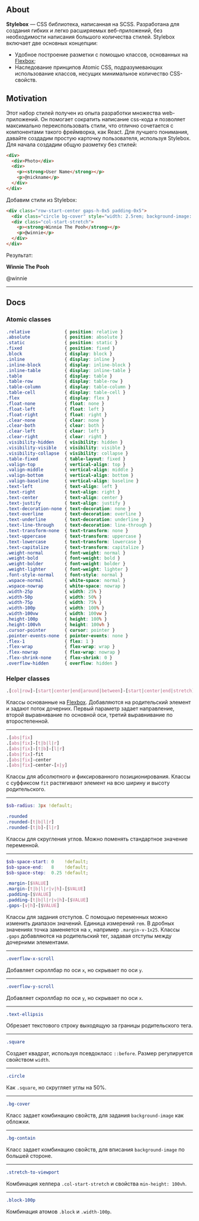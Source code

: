 ## About

**Stylebox** — CSS библиотека, написанная на SCSS. Разработана для создания гибких и легко расширяемых веб-приложений, без необходимости написания большого количества стилей. Stylebox включает две основных концепции:

- Удобное построение разметки с помощью классов, основанных на [Flexbox](https://developer.mozilla.org/en-US/docs/Web/CSS/CSS_Flexible_Box_Layout/Basic_Concepts_of_Flexbox);
- Наследование принципов Atomic CSS, подразумевающих использование классов, несущих минимальное количество CSS-свойств.

## Motivation

Этот набор стилей получен из опыта разработки множества web-приложений. Он помогает сократить написание css-кода и позволяет максимально переиспользовать стили, что отлично сочетается с компонентами такого фреймворка, как React. Для лучшего понимания, давайте создадим простую карточку пользователя, используя Stylebox. Для начала создадим общую разметку без стилей:

```html
<div>
  <div>Photo</div>
  <div>
    <p><strong>User Name</strong></p>
    <p>@nickname</p>
  </div>
</div>
```

Добавим стили из Stylebox:

```html
<div class="row-start-center gaps-h-0x5 padding-0x5">
  <div class="circle bg-cover" style="width: 2.5rem; background-image: url(images/photo.jpg);"></div>
  <div class="col-start-stretch">
    <p><strong>Winnie The Pooh</strong></p>
    <p>@winnie</p>
  </div>
</div>
```

Результат:

<div class="row-start-center gaps-h-0x5">
  <div class="circle bg-cover" style="width: 2.5rem; background-image: url(images/photo.jpg);"></div>
  <div class="col-start-stretch">
    <p><strong>Winnie The Pooh</strong></p>
    <p>@winnie</p>
  </div>
</div>

---

## Docs

### Atomic classes

```css
.relative             { position: relative }
.absolute             { position: absolute }
.static               { position: static }
.fixed                { position: fixed }
.block                { display: block }
.inline               { display: inline }
.inline-block         { display: inline-block }
.inline-table         { display: inline-table }
.table                { display: table }
.table-row            { display: table-row }
.table-column         { display: table-column }
.table-cell           { display: table-cell }
.flex                 { display: flex }
.float-none           { float: none }
.float-left           { float: left }
.float-right          { float: right }
.clear-none           { clear: none }
.clear-both           { clear: both }
.clear-left           { clear: left }
.clear-right          { clear: right }
.visibility-hidden    { visibility: hidden }
.visibility-visible   { visibility: visible }
.visibility-collapse  { visibility: collapse }
.table-fixed          { table-layout: fixed }
.valign-top           { vertical-align: top }
.valign-middle        { vertical-align: middle }
.valign-bottom        { vertical-align: bottom }
.valign-baseline      { vertical-align: baseline }
.text-left            { text-align: left }
.text-right           { text-align: right }
.text-center          { text-align: center }
.text-justify         { text-align: justify }
.text-decoration-none { text-decoration: none }
.text-overline        { text-decoration: overline }
.text-underline       { text-decoration: underline }
.text-line-through    { text-decoration: line-through }
.text-transform-none  { text-transform: none }
.text-uppercase       { text-transform: uppercase }
.text-lowercase       { text-transform: lowercase }
.text-capitalize      { text-transform: capitalize }
.weight-normal        { font-weight: normal }
.weight-bold          { font-weight: bold }
.weight-bolder        { font-weight: bolder }
.weight-lighter       { font-weight: lighter }
.font-style-normal    { font-style: normal }
.wspace-normal        { white-space: normal }
.wspace-nowrap        { white-space: nowrap }
.width-25p            { width: 25% }
.width-50p            { width: 50% }
.width-75p            { width: 75% }
.width-100p           { width: 100% }
.width-100vw          { width: 100vw }
.height-100p          { height: 100% }
.height-100vh         { height: 100vh }
.cursor-pointer       { cursor: pointer }
.pointer-events-none  { pointer-events: none }
.flex-1               { flex: 1 }
.flex-wrap            { flex-wrap: wrap }
.flex-nowrap          { flex-wrap: nowrap }
.flex-shrink-none     { flex-shrink: 0 }
.overflow-hidden      { overflow: hidden }
```


### Helper classes

```scss
.[col|row]-[start|center|end|around|between]-[start|center|end|stretch]
```

Классы основанные на [Flexbox](https://developer.mozilla.org/en-US/docs/Web/CSS/CSS_Flexible_Box_Layout/Basic_Concepts_of_Flexbox). Добавляются на родительский элемент и задают поток дочерних. Первый параметр задает направление, второй выравнивание по основной оси, третий выравнивание по второстепенной.

---

```scss
.[abs|fix]
.[abs|fix]-[t|b|l|r]
.[abs|fix]-[t|b]-[l|r]
.[abs|fix]-fit
.[abs|fix]-center
.[abs|fix]-center-[x|y]
```

Классы для абсолютного и фиксированного позиционирования. Классы с суффиксом `fit` растягивают элемент на всю ширину и высоту родительского.

---

```scss
$sb-radius: 3px !default;

.rounded
.rounded-[t|b|l|r]
.rounded-[t|b]-[l|r]
```

Классы для скругления углов. Можно поменять стандартное значение переменной.

---

```scss
$sb-space-start: 0    !default;
$sb-space-end:   8    !default;
$sb-space-step:  0.25 !default;

.margin-[$VALUE]
.margin-[t|b|l|r|v|h]-[$VALUE]
.padding-[$VALUE]
.padding-[t|b|l|r|v|h]-[$VALUE]
.gaps-[v|h]-[$VALUE]
```

Классы для задания отступов. С помощью переменных можно изменить диапазон значений. Единица измерений `rem`. В дробных значениях точка заменяется на `x`, например `.margin-v-1x25`. Классы `.gaps` добавляются на родительский тег, задавая отступы между дочерними элементами.

---

```css
.overflow-x-scroll
```

Добавляет скроллбар по оси `x`, но скрывает по оси `y`.

---

```css
.overflow-y-scroll
```

Добавляет скроллбар по оси `y`, но скрывает по оси `x`.

---

```css
.text-ellipsis
```

Обрезает текстового строку выходящую за границы родительского тега.

---

```css
.square
```

Создает квадрат, используя псевдокласс `::before`.
Размер регулируется свойством `width`.

---

```css
.circle
```

Как `.square`, но скругляет углы на 50%.

---

```css
.bg-cover
```

Класс задает комбинацию свойств, для задания `background-image` как обложки.

---

```css
.bg-contain
```

Класс задает комбинацию свойств, для вписания `background-image` по большей стороне.

---

```css
.stretch-to-viewport
```

Комбинация хелпера `.col-start-stretch` и свойства `min-height: 100vh`.

---

```css
.block-100p
```

Комбинация атомов `.block` и `.width-100p`.
